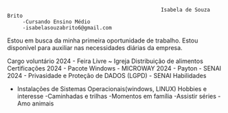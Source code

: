 
                                                        
                                                        
                                                        
                                                        
                                                        
                                                      Isabela de Souza Brito
         -Cursando Ensino Médio
         -isabelasouzabrito6@gmail.com

 Estou em busca da minha primeira oportunidade de trabalho. Estou disponível para auxiliar nas necessidades diárias da empresa.
 
 Cargo voluntário
  2024  - Feira Livre ~ Igreja
          Distribuição de alimentos
  Certificações 
  2024 - Pacote Windows - MICROWAY
  2024 - Payton - SENAI
  2024 - Privasidade e Proteção de DADOS (LGPD) - SENAI
  Habilidades 
   - Instalações de Sistemas Operacionais(windows, LINUX)
  Hobbies e interesse
   -Caminhadas e trilhas
   -Momentos em família
   -Assistir séries
   -Amo animais
      
